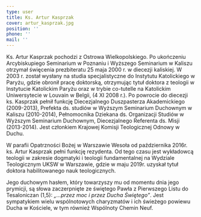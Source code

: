 ```yaml
---
type: user
title: Ks. Artur Kasprzak
cover: artur_kasprzak.jpg
position: ''
phone: ''
mail: ''
---
```


Ks. Artur Kasprzak pochodzi z Ostrowa Wielkopolskiego. Po ukończeniu Arcybiskupiego Seminarium w Poznaniu i Wyższego Seminarium w Kaliszu otrzymał święcenia prezbiteratu 25 maja 2000 r. w diecezji kaliskiej. W 2003 r. został wysłany na studia specjalistyczne do Instytutu Katolickiego w Paryżu, gdzie obronił pracę doktorską, otrzymując tytuł doktora z teologii w Instytucie Katolickim Paryżu oraz w trybie co-tutelle na Katolickim Uniwersytecie w Louvain w Belgii, (4 XI 2008 r.). Po powrocie do diecezji ks. Kasprzak pełnił funkcję Diecezjalnego Duszpasterza Akademickiego (2009-2013), Prefekta ds. studiów w Wyższym Seminarium Duchownym w Kaliszu (2010-2014), Pełnomocnika Dziekana ds. Organizacji Studiów w Wyższym Seminarium Duchownym, Diecezjalnego Referenta ds. Misji (2013-2014). Jest członkiem Krajowej Komisji Teologicznej Odnowy w Duchu.

W parafii Opatrzności Bożej w Warszawie Wesoła od października 2016r. ks. Artur Kasprzak pełni funkcję rezydenta. Od tego czasu jest wykładowcą teologii w zakresie dogmatyki i teologii fundamentalnej na Wydziale Teologicznym UKSW w Warszawie, gdzie w maju 2019r. uzyskał tytuł doktora habilitowanego nauk teologicznych.

Jego duchowym hasłem, który towarzyszy mu od momentu dnia jego prymicji, są słowa zaczerpnięte ze świętego Pawła z Pierwszego Listu do Tesaloniczan (1,5): _„...przez moc i przez Ducha Świętego”_. Jest sympatykiem wielu wspólnotowych charyzmatów i ich świeżego powiewu Ducha w Kościele, w tym również Wspólnoty Chemin Neuf.

